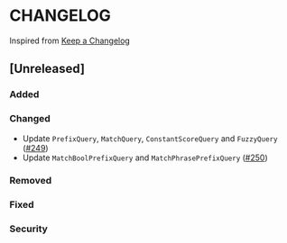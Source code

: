 # CHANGELOG

Inspired from [Keep a Changelog](https://keepachangelog.com/en/1.0.0/)

## [Unreleased]
### Added

### Changed
- Update `PrefixQuery`, `MatchQuery`, `ConstantScoreQuery` and `FuzzyQuery`  ([#249](https://github.com/opensearch-project/opensearch-protobufs/pull/249))
- Update `MatchBoolPrefixQuery` and `MatchPhrasePrefixQuery` ([#250](https://github.com/opensearch-project/opensearch-protobufs/pull/250))
### Removed

### Fixed

### Security
